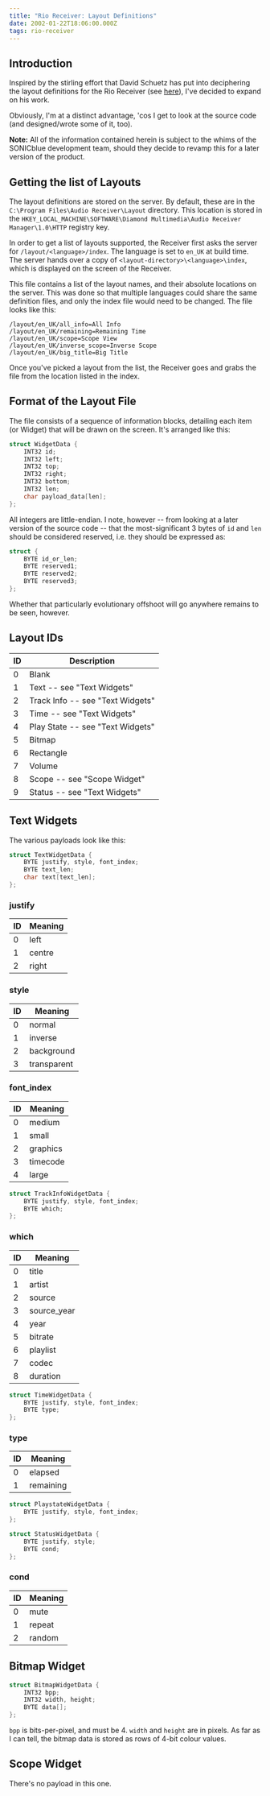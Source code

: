 ```yaml
---
title: "Rio Receiver: Layout Definitions"
date: 2002-01-22T18:06:00.000Z
tags: rio-receiver
---
```

## Introduction

Inspired by the stirling effort that David Schuetz has put into deciphering the layout definitions for the Rio Receiver (see [here](http://www.dasnet.org/David/Rio/Layout.html)), I've decided to expand on his work.

Obviously, I'm at a distinct advantage, 'cos I get to look at the source code (and designed/wrote some of it, too).

**Note:** All of the information contained herein is subject to the whims of the SONICblue development team, should they decide to revamp this for a later version of the product.

## Getting the list of Layouts

The layout definitions are stored on the server. By default, these are in the `C:\Program Files\Audio Receiver\Layout` directory. This location is stored in the `HKEY_LOCAL_MACHINE\SOFTWARE\Diamond Multimedia\Audio Receiver Manager\1.0\HTTP` registry key.

In order to get a list of layouts supported, the Receiver first asks the server for `/layout/<language>/index`. The language is set to `en_UK` at build time. The server hands over a copy of `<layout-directory>\<language>\index`, which is displayed on the screen of the Receiver.

This file contains a list of the layout names, and their absolute locations on the server. This was done so that multiple languages could share the same definition files, and only the index file would need to be changed. The file looks like this:

```
/layout/en_UK/all_info=All Info
/layout/en_UK/remaining=Remaining Time
/layout/en_UK/scope=Scope View
/layout/en_UK/inverse_scope=Inverse Scope
/layout/en_UK/big_title=Big Title
```

Once you've picked a layout from the list, the Receiver goes and grabs the file from the location listed in the index.

## Format of the Layout File

The file consists of a sequence of information blocks, detailing each item (or Widget) that will be drawn on the screen. It's arranged like this:

```c
struct WidgetData {
    INT32 id;
    INT32 left;
    INT32 top;
    INT32 right;
    INT32 bottom;
    INT32 len;
    char payload_data[len];
};
```

All integers are little-endian. I note, however -- from looking at a later version of the source code -- that the most-significant 3 bytes of `id` and `len` should be considered reserved, i.e. they should be expressed as:

```c
struct {
    BYTE id_or_len;
    BYTE reserved1;
    BYTE reserved2;
    BYTE reserved3;
};
```

Whether that particularly evolutionary offshoot will go anywhere remains to be seen, however.

## Layout IDs

| ID | Description |
|----|-------------|
| 0  | Blank |
| 1  | Text -- see "Text Widgets" |
| 2  | Track Info -- see "Text Widgets" |
| 3  | Time -- see "Text Widgets" |
| 4  | Play State -- see "Text Widgets" |
| 5  | Bitmap |
| 6  | Rectangle |
| 7  | Volume |
| 8  | Scope -- see "Scope Widget" |
| 9  | Status -- see "Text Widgets" |

## Text Widgets

The various payloads look like this:

```c
struct TextWidgetData {
    BYTE justify, style, font_index;
    BYTE text_len;
    char text[text_len];
};
```

### justify

| ID | Meaning |
|---|------|
| 0 | left |
| 1 | centre |
| 2 | right |

### style

| ID | Meaning |
|---|------|
| 0 | normal |
| 1 | inverse |
| 2 | background |
| 3 | transparent |

### font_index

| ID | Meaning |
|---|------|
| 0 | medium |
| 1 | small |
| 2 | graphics |
| 3 | timecode |
| 4 | large |

```c
struct TrackInfoWidgetData {
    BYTE justify, style, font_index;
    BYTE which;
};
```

### which

| ID | Meaning |
|---|------|
| 0 | title |
| 1 | artist |
| 2 | source |
| 3 | source_year |
| 4 | year |
| 5 | bitrate |
| 6 | playlist |
| 7 | codec |
| 8 | duration |

```c
struct TimeWidgetData {
    BYTE justify, style, font_index;
    BYTE type;
};
```

### type

| ID | Meaning |
|---|------|
| 0 | elapsed |
| 1 | remaining |

```c
struct PlaystateWidgetData {
    BYTE justify, style, font_index;
};
```

```c
struct StatusWidgetData {
    BYTE justify, style;
    BYTE cond;
};
```

### cond

| ID | Meaning |
|---|------|
| 0 | mute |
| 1 | repeat |
| 2 | random |

## Bitmap Widget

```c
struct BitmapWidgetData {
    INT32 bpp;
    INT32 width, height;
    BYTE data[];
};
```

`bpp` is bits-per-pixel, and must be 4. `width` and `height` are in pixels. As far as I can tell, the bitmap data is stored as rows of 4-bit colour values.

## Scope Widget

There's no payload in this one.
